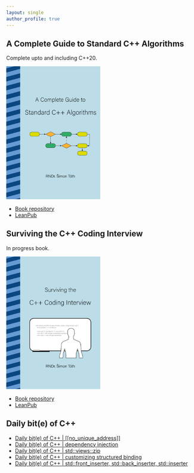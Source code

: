```yaml
---
layout: single
author_profile: true
---
```


## A Complete Guide to Standard C++ Algorithms

Complete upto and including C++20.

[<img src="assets/images/book_algorithms_cover.png" width="50%">](https://leanpub.com/cpp-algorithms-guide)

- [Book repository](https://github.com/HappyCerberus/book-cpp-algorithms)
- [LeanPub](https://leanpub.com/cpp-algorithms-guide)

## Surviving the C++ Coding Interview

In progress book.

[<img src="assets/images/book_coding_interview_cover.png" width="50%">](https://leanpub.com/cpp-coding-interview)

- [Book repository](https://leanpub.com/cpp-coding-interview)
- [LeanPub](https://leanpub.com/cpp-coding-interview)

## Daily bit(e) of C++

<ul>
<!-- SUBSTACK:START --><li><a href="https://medium.com/@simontoth/daily-bit-e-of-c-no-unique-address-381508d0c5ff?source=rss-1e1de1006a93------2">Daily bit&lpar;e&rpar; of C++ | [[no_unique_address]]</a></li><li><a href="https://medium.com/@simontoth/daily-bit-e-of-c-dependency-injection-581a7d6cbce9?source=rss-1e1de1006a93------2">Daily bit&lpar;e&rpar; of C++ | dependency injection</a></li><li><a href="https://medium.com/@simontoth/daily-bit-e-of-c-std-views-zip-718e793c9f0d?source=rss-1e1de1006a93------2">Daily bit&lpar;e&rpar; of C++ | std::views::zip</a></li><li><a href="https://medium.com/@simontoth/daily-bit-e-of-c-customizing-structured-binding-37a30081a32b?source=rss-1e1de1006a93------2">Daily bit&lpar;e&rpar; of C++ | customizing structured binding</a></li><li><a href="https://medium.com/@simontoth/daily-bit-e-of-c-std-front-inserter-std-back-inserter-std-inserter-e5a2f070fa4e?source=rss-1e1de1006a93------2">Daily bit&lpar;e&rpar; of C++ | std::front_inserter, std::back_inserter, std::inserter</a></li><!-- SUBSTACK:END -->
</ul>